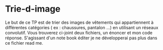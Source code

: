 # Trie-d-image
Le but de ce TP est de trier des images de vêtements qui appartiennent à différentes catégories ( ex : chaussures, pantalon ...) en utilisant un réseaux convolutif.
Vous trouverez ci-joint deux fichiers, un énoncer et mon code réponse. S'agissant d'un note book éditer je ne développerai pas plus dans ce fichier read me.
